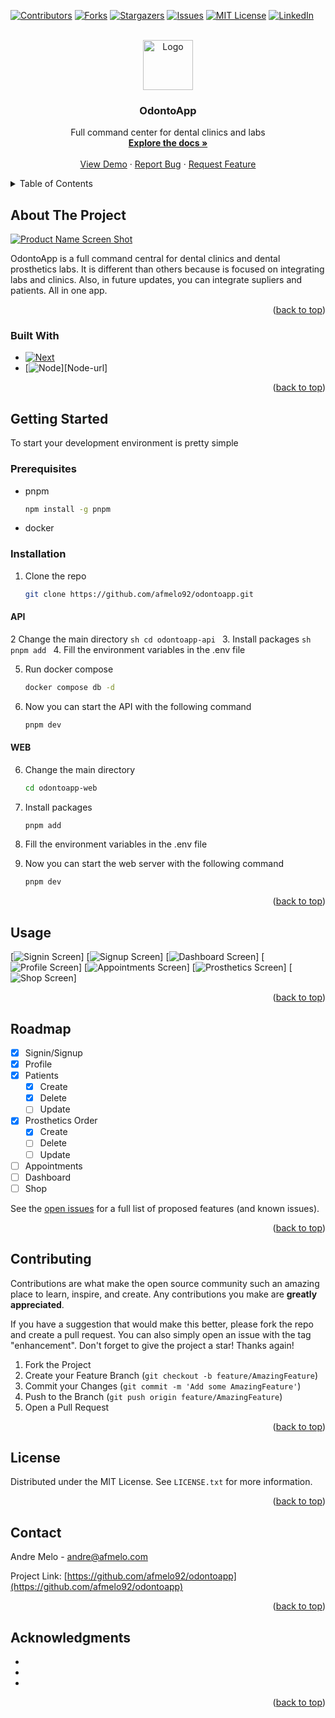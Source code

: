 <a name="readme-top"></a>

<!-- PROJECT SHIELDS -->
<!--
*** I'm using markdown "reference style" links for readability.
*** Reference links are enclosed in brackets [ ] instead of parentheses ( ).
*** See the bottom of this document for the declaration of the reference variables
*** for contributors-url, forks-url, etc. This is an optional, concise syntax you may use.
*** https://www.markdownguide.org/basic-syntax/#reference-style-links
-->

[![Contributors][contributors-shield]][contributors-url]
[![Forks][forks-shield]][forks-url]
[![Stargazers][stars-shield]][stars-url]
[![Issues][issues-shield]][issues-url]
[![MIT License][license-shield]][license-url]
[![LinkedIn][linkedin-shield]][linkedin-url]

<!-- PROJECT LOGO -->
<br />
<div align="center">
  <a href="https://github.com/afmelo92/odontoapp">
    <img src="images/logo.png" alt="Logo" width="80" height="80">
  </a>

<h3 align="center">OdontoApp</h3>

  <p align="center">
    Full command center for dental clinics and labs
    <br />
    <a href="https://github.com/afmelo92/odontoapp"><strong>Explore the docs »</strong></a>
    <br />
    <br />
    <a href="https://github.com/afmelo92/odontoapp">View Demo</a>
    ·
    <a href="https://github.com/afmelo92/odontoapp/issues">Report Bug</a>
    ·
    <a href="https://github.com/afmelo92/odontoapp/issues">Request Feature</a>
  </p>
</div>

<!-- TABLE OF CONTENTS -->
<details>
  <summary>Table of Contents</summary>
  <ol>
    <li>
      <a href="#about-the-project">About The Project</a>
      <ul>
        <li><a href="#built-with">Built With</a></li>
      </ul>
    </li>
    <li>
      <a href="#getting-started">Getting Started</a>
      <ul>
        <li><a href="#prerequisites">Prerequisites</a></li>
        <li><a href="#installation">Installation</a></li>
      </ul>
    </li>
    <li><a href="#usage">Usage</a></li>
    <li><a href="#roadmap">Roadmap</a></li>
    <li><a href="#contributing">Contributing</a></li>
    <li><a href="#license">License</a></li>
    <li><a href="#contact">Contact</a></li>
    <li><a href="#acknowledgments">Acknowledgments</a></li>
  </ol>
</details>

<!-- ABOUT THE PROJECT -->

## About The Project

[![Product Name Screen Shot][product-screenshot]](https://odontoapp.tech)

OdontoApp is a full command central for dental clinics and dental prosthetics labs. It is different than others because
is focused on integrating labs and clinics. Also, in future updates, you can integrate supliers and patients. All in one app.

<p align="right">(<a href="#readme-top">back to top</a>)</p>

### Built With

- [![Next][Next.js]][Next-url]
- [![Node][Nodejs]][Node-url]

<p align="right">(<a href="#readme-top">back to top</a>)</p>

<!-- GETTING STARTED -->

## Getting Started

To start your development environment is pretty simple

### Prerequisites

- pnpm

  ```sh
  npm install -g pnpm
  ```

- docker

### Installation

1. Clone the repo
   ```sh
   git clone https://github.com/afmelo92/odontoapp.git
   ```

#### API

2 Change the main directory
`sh
    cd odontoapp-api
    ` 3. Install packages
`sh
    pnpm add
    ` 4. Fill the environment variables in the .env file

5. Run docker compose
   ```sh
   docker compose db -d
   ```
6. Now you can start the API with the following command
   ```sh
   pnpm dev
   ```

#### WEB

6. Change the main directory
   ```sh
   cd odontoapp-web
   ```
7. Install packages
   ```sh
   pnpm add
   ```
8. Fill the environment variables in the .env file

9. Now you can start the web server with the following command
   ```sh
   pnpm dev
   ```

<p align="right">(<a href="#readme-top">back to top</a>)</p>

<!-- USAGE EXAMPLES -->

## Usage

[![Signin Screen][product-screenshot-1]]
[![Signup Screen][product-screenshot-2]]
[![Dashboard Screen][product-screenshot-3]]
[![Profile Screen][product-screenshot-4]]
[![Appointments Screen][product-screenshot-5]]
[![Prosthetics Screen][product-screenshot-6]]
[![Shop Screen][product-screenshot-7]]

<p align="right">(<a href="#readme-top">back to top</a>)</p>

<!-- ROADMAP -->

## Roadmap

- [x] Signin/Signup
- [x] Profile
- [x] Patients
  - [x] Create
  - [x] Delete
  - [ ] Update
- [x] Prosthetics Order
  - [x] Create
  - [ ] Delete
  - [ ] Update
- [ ] Appointments
- [ ] Dashboard
- [ ] Shop

See the [open issues](https://github.com/afmelo92/odontoapp/issues) for a full list of proposed features (and known issues).

<p align="right">(<a href="#readme-top">back to top</a>)</p>

<!-- CONTRIBUTING -->

## Contributing

Contributions are what make the open source community such an amazing place to learn, inspire, and create. Any contributions you make are **greatly appreciated**.

If you have a suggestion that would make this better, please fork the repo and create a pull request. You can also simply open an issue with the tag "enhancement".
Don't forget to give the project a star! Thanks again!

1. Fork the Project
2. Create your Feature Branch (`git checkout -b feature/AmazingFeature`)
3. Commit your Changes (`git commit -m 'Add some AmazingFeature'`)
4. Push to the Branch (`git push origin feature/AmazingFeature`)
5. Open a Pull Request

<p align="right">(<a href="#readme-top">back to top</a>)</p>

<!-- LICENSE -->

## License

Distributed under the MIT License. See `LICENSE.txt` for more information.

<p align="right">(<a href="#readme-top">back to top</a>)</p>

<!-- CONTACT -->

## Contact

Andre Melo - andre@afmelo.com

Project Link: [https://github.com/afmelo92/odontoapp](https://github.com/afmelo92/odontoapp)

<p align="right">(<a href="#readme-top">back to top</a>)</p>

<!-- ACKNOWLEDGMENTS -->

## Acknowledgments

- []()
- []()
- []()

<p align="right">(<a href="#readme-top">back to top</a>)</p>

<!-- MARKDOWN LINKS & IMAGES -->
<!-- https://www.markdownguide.org/basic-syntax/#reference-style-links -->

[contributors-shield]: https://img.shields.io/github/contributors/afmelo92/odontoapp.svg?style=for-the-badge
[contributors-url]: https://github.com/afmelo92/odontoapp/graphs/contributors
[forks-shield]: https://img.shields.io/github/forks/afmelo92/odontoapp.svg?style=for-the-badge
[forks-url]: https://github.com/afmelo92/odontoapp/network/members
[stars-shield]: https://img.shields.io/github/stars/afmelo92/odontoapp.svg?style=for-the-badge
[stars-url]: https://github.com/afmelo92/odontoapp/stargazers
[issues-shield]: https://img.shields.io/github/issues/afmelo92/odontoapp.svg?style=for-the-badge
[issues-url]: https://github.com/afmelo92/odontoapp/issues
[license-shield]: https://img.shields.io/github/license/afmelo92/odontoapp.svg?style=for-the-badge
[license-url]: https://github.com/afmelo92/odontoapp/blob/master/LICENSE.txt
[linkedin-shield]: https://img.shields.io/badge/-LinkedIn-black.svg?style=for-the-badge&logo=linkedin&colorB=555
[linkedin-url]: https://linkedin.com/in/afdmelo
[product-screenshot]: images/screenshot.png
[product-screenshot-1]: images/signin_screen.png
[product-screenshot-2]: images/signup_screen.png
[product-screenshot-3]: images/dashboard_screen.png
[product-screenshot-4]: images/profile_screen.png
[product-screenshot-5]: images/appointments_screen.png
[product-screenshot-6]: images/prosthetics_screen.png
[product-screenshot-7]: images/shop_screen.png
[Next.js]: https://img.shields.io/badge/next.js-000000?style=for-the-badge&logo=nextdotjs&logoColor=white
[Next-url]: https://nextjs.org/
[Nodejs]: https://nodejs.org/en
